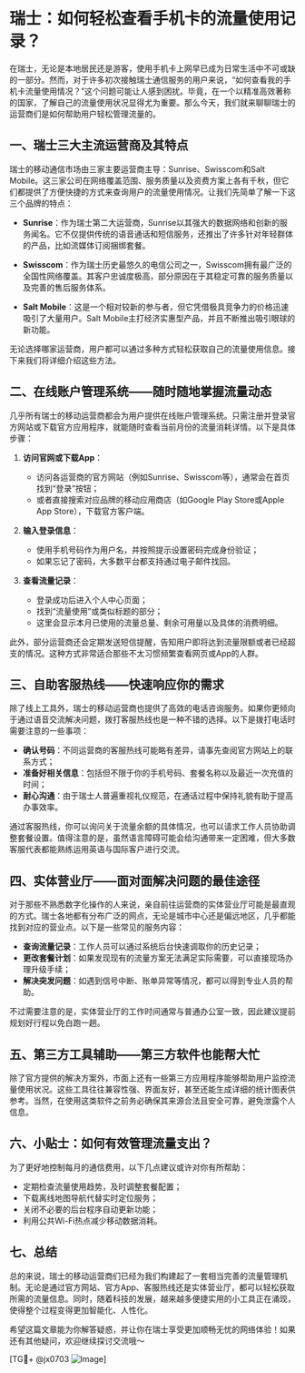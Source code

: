 # 瑞士：如何轻松查看手机卡的流量使用记录？

在瑞士，无论是本地居民还是游客，使用手机卡上网早已成为日常生活中不可或缺的一部分。然而，对于许多初次接触瑞士通信服务的用户来说，“如何查看我的手机卡流量使用情况？”这个问题可能让人感到困扰。毕竟，在一个以精准高效著称的国家，了解自己的流量使用状况显得尤为重要。那么今天，我们就来聊聊瑞士的运营商们是如何帮助用户轻松管理流量的。

## 一、瑞士三大主流运营商及其特点

瑞士的移动通信市场由三家主要运营商主导：Sunrise、Swisscom和Salt Mobile。这三家公司在网络覆盖范围、服务质量以及资费方案上各有千秋，但它们都提供了方便快捷的方式来查询用户的流量使用情况。让我们先简单了解一下这三个品牌的特点：

- **Sunrise**：作为瑞士第二大运营商，Sunrise以其强大的数据网络和创新的服务闻名。它不仅提供传统的语音通话和短信服务，还推出了许多针对年轻群体的产品，比如流媒体订阅捆绑套餐。
  
- **Swisscom**：作为瑞士历史最悠久的电信公司之一，Swisscom拥有最广泛的全国性网络覆盖。其客户忠诚度极高，部分原因在于其稳定可靠的服务质量以及完善的售后服务体系。

- **Salt Mobile**：这是一个相对较新的参与者，但它凭借极具竞争力的价格迅速吸引了大量用户。Salt Mobile主打经济实惠型产品，并且不断推出吸引眼球的新功能。

无论选择哪家运营商，用户都可以通过多种方式轻松获取自己的流量使用信息。接下来我们将详细介绍这些方法。

## 二、在线账户管理系统——随时随地掌握流量动态

几乎所有瑞士的移动运营商都会为用户提供在线账户管理系统。只需注册并登录官方网站或下载官方应用程序，就能随时查看当前月份的流量消耗详情。以下是具体步骤：

1. **访问官网或下载App**：
   - 访问各运营商的官方网站（例如Sunrise、Swisscom等），通常会在首页找到“登录”按钮；
   - 或者直接搜索对应品牌的移动应用商店（如Google Play Store或Apple App Store），下载官方客户端。

2. **输入登录信息**：
   - 使用手机号码作为用户名，并按照提示设置密码完成身份验证；
   - 如果忘记了密码，大多数平台都支持通过电子邮件找回。

3. **查看流量记录**：
   - 登录成功后进入个人中心页面；
   - 找到“流量使用”或类似标题的部分；
   - 这里会显示本月已使用的流量总量、剩余可用量以及具体的消费明细。

此外，部分运营商还会定期发送短信提醒，告知用户即将达到流量限额或者已经超支的情况。这种方式非常适合那些不太习惯频繁查看网页或App的人群。

## 三、自助客服热线——快速响应你的需求

除了线上工具外，瑞士的移动运营商也提供了高效的电话咨询服务。如果你更倾向于通过语音交流解决问题，拨打客服热线也是一种不错的选择。以下是拨打电话时需要注意的一些事项：

- **确认号码**：不同运营商的客服热线可能略有差异，请事先查阅官方网站上的联系方式；
- **准备好相关信息**：包括但不限于你的手机号码、套餐名称以及最近一次充值的时间；
- **耐心沟通**：由于瑞士人普遍重视礼仪规范，在通话过程中保持礼貌有助于提高办事效率。

通过客服热线，你可以询问关于流量余额的具体情况，也可以请求工作人员协助调整套餐设置。值得注意的是，虽然语言障碍可能会给沟通带来一定困难，但大多数客服代表都能熟练运用英语与国际客户进行交流。

## 四、实体营业厅——面对面解决问题的最佳途径

对于那些不熟悉数字化操作的人来说，亲自前往运营商的实体营业厅可能是最直观的方式。瑞士各地都有分布广泛的网点，无论是城市中心还是偏远地区，几乎都能找到对应的营业点。以下是一些常见的服务内容：

- **查询流量记录**：工作人员可以通过系统后台快速调取你的历史记录；
- **更改套餐计划**：如果发现现有的流量方案无法满足实际需要，可以直接现场办理升级手续；
- **解决突发问题**：如遇到信号中断、账单异常等情况，都可以得到专业人员的帮助。

不过需要注意的是，实体营业厅的工作时间通常与普通办公室一致，因此建议提前规划好行程以免白跑一趟。

## 五、第三方工具辅助——第三方软件也能帮大忙

除了官方提供的解决方案外，市面上还有一些第三方应用程序能够帮助用户监控流量使用状况。这些工具往往兼容性强、界面友好，甚至还能生成详细的统计图表供参考。当然，在使用这类软件之前务必确保其来源合法且安全可靠，避免泄露个人信息。

## 六、小贴士：如何有效管理流量支出？

为了更好地控制每月的通信费用，以下几点建议或许对你有所帮助：

- 定期检查流量使用趋势，及时调整套餐配置；
- 下载离线地图导航代替实时定位服务；
- 关闭不必要的后台程序自动更新功能；
- 利用公共Wi-Fi热点减少移动数据消耗。

## 七、总结

总的来说，瑞士的移动运营商们已经为我们构建起了一套相当完善的流量管理机制。无论是通过官方网站、官方App、客服热线还是实体营业厅，都可以轻松获取所需的流量信息。同时，随着科技的发展，越来越多便捷实用的小工具正在涌现，使得整个过程变得更加智能化、人性化。

希望这篇文章能为你解答疑惑，并让你在瑞士享受更加顺畅无忧的网络体验！如果还有其他疑问，欢迎继续探讨交流哦～

[TG💪+ @jx0703 ![Image](https://github.com/user-attachments/assets/dbca1d08-cadb-493c-b0ec-ad6f7a83f270)]